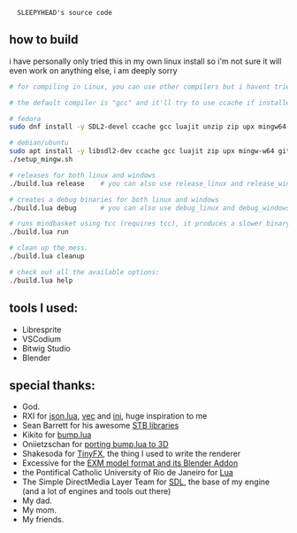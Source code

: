 ```
  SLEEPYHEAD's source code
```

## how to build
i have personally only tried this in my own linux install so i'm not sure it will even work on anything else, i am deeply sorry

```sh
# for compiling in Linux, you can use other compilers but i havent tried myself, you'll have to set the CC environment variable to your compiler of choice. 

# the default compiler is "gcc" and it'll try to use ccache if installed and env var NO_CCACHE is not defined

# fedora
sudo dnf install -y SDL2-devel ccache gcc luajit unzip zip upx mingw64-gcc mingw64-SDL2

# debian/ubuntu
sudo apt install -y libsdl2-dev ccache gcc luajit zip upx mingw-w64 git
./setup_mingw.sh

# releases for both linux and windows
./build.lua release    # you can also use release_linux and release_windows

# creates a debug binaries for both linux and windows
./build.lua debug      # you can also use debug_linux and debug_windows

# runs mindbasket using tcc (requires tcc), it produces a slower binary but it takes less time to compile.
./build.lua run

# clean up the mess.
./build.lua cleanup

# check out all the available options:
./build.lua help
```

## tools I used:
  - Libresprite
  - VSCodium
  - Bitwig Studio
  - Blender


## special thanks:
  - God.
  - RXI for [json.lua](https://github.com/rxi/json.lua), [vec](https://github.com/rxi/vec) and [ini](https://github.com/rxi/ini), huge inspiration to me
  - Sean Barrett for his awesome [STB libraries](https://github.com/nothings/stb)
  - Kikito for [bump.lua](https://github.com/kikito/bump.lua)
  - Oniietzschan for [porting bump.lua to 3D](https://github.com/oniietzschan/bump-3dpd)
  - Shakesoda for [TinyFX](https://github.com/shakesoda/tinyfx), the thing I used to write the renderer
  - Excessive for the [EXM model format and its Blender Addon](https://github.com/excessive/iqm-exm)
  - the Pontifical Catholic University of Rio de Janeiro for [Lua](https://www.lua.org)
  - The Simple DirectMedia Layer Team for [SDL](https://www.libsdl.org/), the base of my engine (and a lot of engines and tools out there)
  - My dad.
  - My mom.
  - My friends.